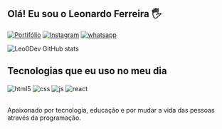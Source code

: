 ## Olá! Eu sou o Leonardo Ferreira 🖐️

[![Portifólio](https://img.shields.io/website?label=SujeitoProgramador.com&style=for-the-badge&url=https://sujeitoprogramador.com/)](https://leonardofcosta23.github.io/MeuPortiflio/)
[![Instagram](https://img.shields.io/badge/Instagram-E4405F?style=for-the-badge&logo=instagram&logoColor=white)](https://www.instagram.com/leonardo_ferreiiiraa/)
[![whatsapp](https://img.shields.io/badge/WhatsApp-25D366?style=for-the-badge&logo=whatsapp&logoColor=white)](https://api.whatsapp.com/send?phone=5511980903356)

![Leo0Dev GitHub stats](https://github-readme-stats.vercel.app/api?username=Leo0Dev&show_icons=true&theme=radical)

## Tecnologias que eu uso no meu dia

<div style="display: inline_block">
  <img align="center" alt="html5" src="https://img.shields.io/badge/HTML5-E34F26?style=for-the-badge&logo=html5&logoColor=white" />
  <img align="center" alt="css" src="https://img.shields.io/badge/CSS3-1572B6?style=for-the-badge&logo=css3&logoColor=white" />
  <img align="center" alt="js" src="https://img.shields.io/badge/JavaScript-F7DF1E?style=for-the-badge&logo=javascript&logoColor=black" />
  
  <img align="center" alt="react" src="https://img.shields.io/badge/React-20232A?style=for-the-badge&logo=react&logoColor=61DAFB" />
</div><br/>

Apaixonado por tecnologia, educação e por mudar a vida das pessoas através da programação.



